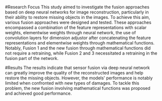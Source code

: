 #Research Focus
This study aimed to investigate the fusion approaches based on deep neural networks for image reconstruction, particularly in their ability to restore missing objects in the images. To achieve this aim, various fusion approaches were designed and tested. These approaches encompassed a combination of the feature representations with scalar weights, elementwise weights through neural network, the use of convolution layers for dimension adjustor after concatenating the feature representations and elementwise weights through mathematical functions. Notably, Fusion 1 and the new fusion through mathematical functions did not require a retraining, while Fusion 2 and 3 necessitated a retraining in the fusion part of the network.

#Results
The results indicate that sensor fusion via deep neural network can greatly improve the quality of the reconstructed images and help restore the missing objects. However, the models' performance is notably limited when confronted with new types of damages. To tackle this problem, the new fusion involving mathematical functions was proposed and achieved good performance.
